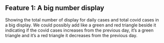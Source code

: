 ## Feature 1: A big number display
Showing the total number of display for daily cases and total covid cases in a big display. We could possibly add like a green and red triangle beside it indicating if the covid cases increases from the previous day, it’s a green triangle and  it’s a red triangle it decreases from the previous day. 
